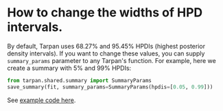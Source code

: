 # How to change the widths of HPD intervals.

By default, Tarpan uses 68.27% and 95.45% HPDIs (highest posterior density intervals).
If you want to change these values, you can supply `summary_params` parameter to
any Tarpan's function. For example, here we create a summary with 5% and 99% HPDIs:

```Python
from tarpan.shared.summary import SummaryParams
save_summary(fit, summary_params=SummaryParams(hpdis=[0.05, 0.99]))
```

See [example code here](/docs/examples/save_summary/a02_save_summary_configure_hpdi).
